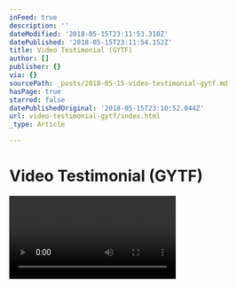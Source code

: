 ```yaml
---
inFeed: true
description: ''
dateModified: '2018-05-15T23:11:53.310Z'
datePublished: '2018-05-15T23:11:54.152Z'
title: Video Testimonial (GYTF)
author: []
publisher: {}
via: {}
sourcePath: _posts/2018-05-15-video-testimonial-gytf.md
hasPage: true
starred: false
datePublishedOriginal: '2018-05-15T23:10:52.044Z'
url: video-testimonial-gytf/index.html
_type: Article

---
```

# Video Testimonial (GYTF)
![](https://the-grid-user-content.s3-us-west-2.amazonaws.com/056d472f-2b2b-481d-bece-d6aee0da5de8.mp4)